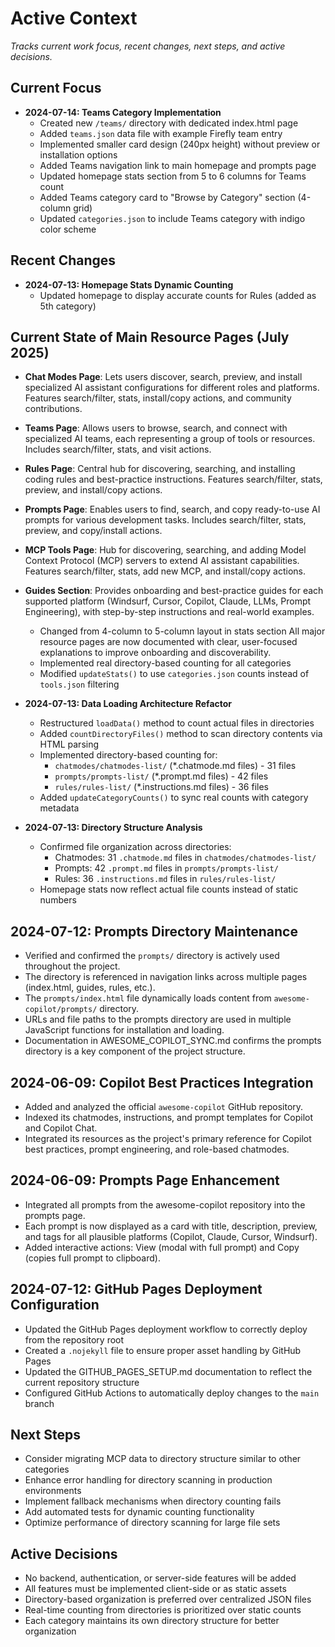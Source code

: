 # Active Context

_Tracks current work focus, recent changes, next steps, and active decisions._

## Current Focus



- **2024-07-14: Teams Category Implementation**
  - Created new `/teams/` directory with dedicated index.html page
  - Added `teams.json` data file with example Firefly team entry
  - Implemented smaller card design (240px height) without preview or installation options
  - Added Teams navigation link to main homepage and prompts page
  - Updated homepage stats section from 5 to 6 columns for Teams count
  - Added Teams category card to "Browse by Category" section (4-column grid)
  - Updated `categories.json` to include Teams category with indigo color scheme

## Recent Changes

- **2024-07-13: Homepage Stats Dynamic Counting**
  - Updated homepage to display accurate counts for Rules (added as 5th category)
## Current State of Main Resource Pages (July 2025)

- **Chat Modes Page**: Lets users discover, search, preview, and install specialized AI assistant configurations for different roles and platforms. Features search/filter, stats, install/copy actions, and community contributions.
- **Teams Page**: Allows users to browse, search, and connect with specialized AI teams, each representing a group of tools or resources. Includes search/filter, stats, and visit actions.
- **Rules Page**: Central hub for discovering, searching, and installing coding rules and best-practice instructions. Features search/filter, stats, preview, and install/copy actions.
- **Prompts Page**: Enables users to find, search, and copy ready-to-use AI prompts for various development tasks. Includes search/filter, stats, preview, and copy/install actions.
- **MCP Tools Page**: Hub for discovering, searching, and adding Model Context Protocol (MCP) servers to extend AI assistant capabilities. Features search/filter, stats, add new MCP, and install/copy actions.
- **Guides Section**: Provides onboarding and best-practice guides for each supported platform (Windsurf, Cursor, Copilot, Claude, LLMs, Prompt Engineering), with step-by-step instructions and real-world examples.
  - Changed from 4-column to 5-column layout in stats section
All major resource pages are now documented with clear, user-focused explanations to improve onboarding and discoverability.
  - Implemented real directory-based counting for all categories
  - Modified `updateStats()` to use `categories.json` counts instead of `tools.json` filtering

- **2024-07-13: Data Loading Architecture Refactor**
  - Restructured `loadData()` method to count actual files in directories
  - Added `countDirectoryFiles()` method to scan directory contents via HTML parsing
  - Implemented directory-based counting for:
    - `chatmodes/chatmodes-list/` (*.chatmode.md files) - 31 files
    - `prompts/prompts-list/` (*.prompt.md files) - 42 files  
    - `rules/rules-list/` (*.instructions.md files) - 36 files
  - Added `updateCategoryCounts()` to sync real counts with category metadata

- **2024-07-13: Directory Structure Analysis**
  - Confirmed file organization across directories:
    - Chatmodes: 31 `.chatmode.md` files in `chatmodes/chatmodes-list/`
    - Prompts: 42 `.prompt.md` files in `prompts/prompts-list/`
    - Rules: 36 `.instructions.md` files in `rules/rules-list/`
  - Homepage stats now reflect actual file counts instead of static numbers

## 2024-07-12: Prompts Directory Maintenance

- Verified and confirmed the `prompts/` directory is actively used throughout the project.
- The directory is referenced in navigation links across multiple pages (index.html, guides, rules, etc.).
- The `prompts/index.html` file dynamically loads content from `awesome-copilot/prompts/` directory.
- URLs and file paths to the prompts directory are used in multiple JavaScript functions for installation and loading.
- Documentation in AWESOME_COPILOT_SYNC.md confirms the prompts directory is a key component of the project structure.

## 2024-06-09: Copilot Best Practices Integration

- Added and analyzed the official `awesome-copilot` GitHub repository.
- Indexed its chatmodes, instructions, and prompt templates for Copilot and Copilot Chat.
- Integrated its resources as the project's primary reference for Copilot best practices, prompt engineering, and role-based chatmodes.

## 2024-06-09: Prompts Page Enhancement

- Integrated all prompts from the awesome-copilot repository into the prompts page.
- Each prompt is now displayed as a card with title, description, preview, and tags for all plausible platforms (Copilot, Claude, Cursor, Windsurf).
- Added interactive actions: View (modal with full prompt) and Copy (copies full prompt to clipboard).

## 2024-07-12: GitHub Pages Deployment Configuration

- Updated the GitHub Pages deployment workflow to correctly deploy from the repository root
- Created a `.nojekyll` file to ensure proper asset handling by GitHub Pages
- Updated the GITHUB_PAGES_SETUP.md documentation to reflect the current repository structure
- Configured GitHub Actions to automatically deploy changes to the `main` branch

## Next Steps

- Consider migrating MCP data to directory structure similar to other categories
- Enhance error handling for directory scanning in production environments
- Implement fallback mechanisms when directory counting fails
- Add automated tests for dynamic counting functionality
- Optimize performance of directory scanning for large file sets

## Active Decisions

- No backend, authentication, or server-side features will be added
- All features must be implemented client-side or as static assets
- Directory-based organization is preferred over centralized JSON files
- Real-time counting from directories is prioritized over static counts
- Each category maintains its own directory structure for better organization
